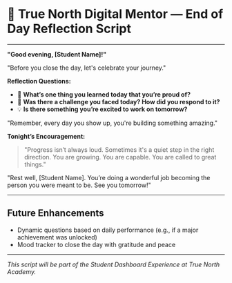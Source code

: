 # 🌇 True North Digital Mentor — End of Day Reflection Script

---

**"Good evening, [Student Name]!"**

"Before you close the day, let's celebrate your journey."

**Reflection Questions:**
- 🔄 **What’s one thing you learned today that you’re proud of?**
- 💭 **Was there a challenge you faced today? How did you respond to it?**
- 💡 **Is there something you’re excited to work on tomorrow?**

"Remember, every day you show up, you're building something amazing."

**Tonight’s Encouragement:**
> "Progress isn’t always loud. Sometimes it's a quiet step in the right direction. You are growing. You are capable. You are called to great things."

"Rest well, [Student Name]. You’re doing a wonderful job becoming the person you were meant to be. See you tomorrow!"

---

## Future Enhancements
- Dynamic questions based on daily performance (e.g., if a major achievement was unlocked)
- Mood tracker to close the day with gratitude and peace

---

_This script will be part of the Student Dashboard Experience at True North Academy._
